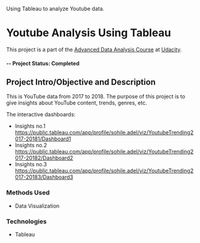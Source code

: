 Using Tableau to analyze Youtube data.



# Youtube Analysis Using Tableau
This project is a part of the [Advanced Data Analysis Course](https://egfwd.com/specializtion/data-analysis-advanced/) at [Udacity](https://www.udacity.com/).

#### -- Project Status: Completed

## Project Intro/Objective and Description
This is YouTube data from 2017 to 2018. The purpose of this project is to give insights about YouTube content, trends, genres, etc. 

The interactive dashboards:
- Insights no.1 https://public.tableau.com/app/profile/sohile.adel/viz/YoutubeTrending2017-20181/Dashboard1
- Insights no.2 https://public.tableau.com/app/profile/sohile.adel/viz/YoutubeTrending2017-20182/Dashboard2
- Insights no.3 https://public.tableau.com/app/profile/sohile.adel/viz/YoutubeTrending2017-20183/Dashboard3

### Methods Used
* Data Visualization

### Technologies
* Tableau
